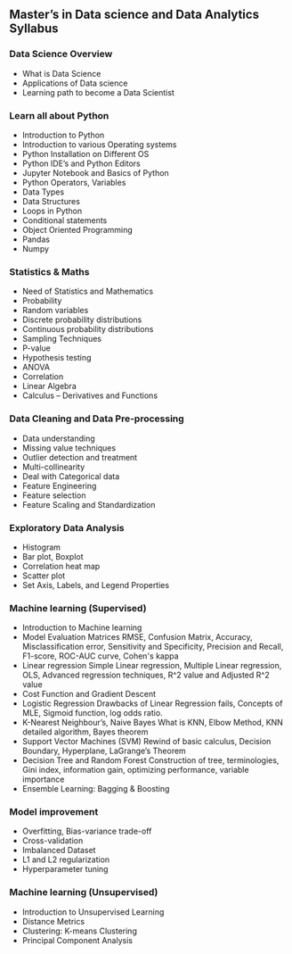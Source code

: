 ## Master’s in Data science and Data Analytics Syllabus


### Data Science Overview
-	What is Data Science
-	Applications of Data science
-	Learning path to become a Data Scientist
### Learn all about Python
-	Introduction to Python
-	Introduction to various Operating systems
-	Python Installation on Different OS
-	Python IDE’s and Python Editors
-	Jupyter Notebook and Basics of Python 
-	Python Operators, Variables 
-	Data Types
-	Data Structures
-	Loops in Python 
-	Conditional statements 
-	Object Oriented Programming
-	Pandas
-	Numpy
### Statistics & Maths
-	Need of Statistics and Mathematics
-	Probability
-	Random variables
-	Discrete probability distributions
-	Continuous probability distributions
-	Sampling Techniques
-	P-value
-	Hypothesis testing
-	ANOVA
-	Correlation
-	Linear Algebra
-	Calculus – Derivatives and Functions
### Data Cleaning and Data Pre-processing 
-	Data understanding
-	Missing value techniques
-	Outlier detection and treatment
-	Multi-collinearity
- Deal with Categorical data
-	Feature Engineering
-	Feature selection
-	Feature Scaling and Standardization
### Exploratory Data Analysis
-	Histogram
-	Bar plot, Boxplot
-	Correlation heat map
-	Scatter plot
-	Set Axis, Labels, and Legend Properties
### Machine learning (Supervised)
-	Introduction to Machine learning
-	Model Evaluation Matrices
RMSE, Confusion Matrix, Accuracy, Misclassification error, Sensitivity and Specificity, Precision and Recall, F1-score, ROC-AUC curve, Cohen's kappa
-	Linear regression
Simple Linear regression, Multiple Linear regression, OLS, Advanced regression techniques, R^2 value and Adjusted R^2 value
-	Cost Function and Gradient Descent
-	Logistic Regression
Drawbacks of Linear Regression fails, Concepts of MLE, Sigmoid function, log odds ratio.
-	K-Nearest Neighbour’s, Naive Bayes
What is KNN, Elbow Method, KNN detailed algorithm, Bayes theorem 
-	Support Vector Machines (SVM)
Rewind of basic calculus, Decision Boundary, Hyperplane, LaGrange’s Theorem
-	Decision Tree and Random Forest
Construction of tree, terminologies, Gini index, information gain, optimizing performance, variable importance
-	Ensemble Learning: Bagging & Boosting
### Model improvement
-	Overfitting, Bias-variance trade-off
-	Cross-validation
-	Imbalanced Dataset
-	L1 and L2 regularization
-	Hyperparameter tuning
### Machine learning (Unsupervised)
-	Introduction to Unsupervised Learning
-	Distance Metrics
-	Clustering: K-means Clustering
-	Principal Component Analysis
